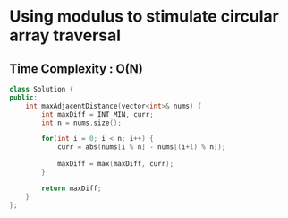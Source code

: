 # Using modulus to stimulate circular array traversal

## Time Complexity : O(N)

``` cpp []
class Solution {
public:
    int maxAdjacentDistance(vector<int>& nums) {
        int maxDiff = INT_MIN, curr;
        int n = nums.size();

        for(int i = 0; i < n; i++) {
            curr = abs(nums[i % n] - nums[(i+1) % n]);
            
            maxDiff = max(maxDiff, curr);
        }

        return maxDiff;
    }
};
```